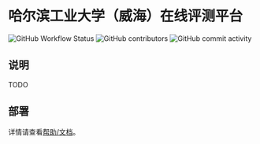 # 哈尔滨工业大学（威海）在线评测平台

![GitHub Workflow Status](https://img.shields.io/github/actions/workflow/status/hitwhoj/hitwhoj/nodejs.yml?branch=dev)
![GitHub contributors](https://img.shields.io/github/contributors/hitwhoj/hitwhoj)
![GitHub commit activity](https://img.shields.io/github/commit-activity/y/hitwhoj/hitwhoj)

## 说明

TODO

## 部署

详情请查看[帮助/文档][docs]。

[docs]: ./docs/index.md
